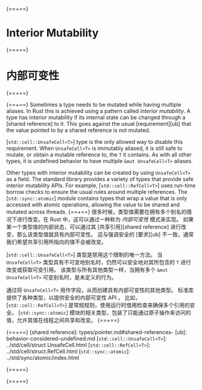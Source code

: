 {==+==}
# Interior Mutability
{==+==}
# 内部可变性
{==+==}


{==+==}
Sometimes a type needs to be mutated while having multiple aliases. In Rust this
is achieved using a pattern called _interior mutability_. A type has interior
mutability if its internal state can be changed through a [shared reference] to
it. This goes against the usual [requirement][ub] that the value pointed to by a
shared reference is not mutated.

[`std::cell::UnsafeCell<T>`] type is the only allowed way to disable
this requirement. When `UnsafeCell<T>` is immutably aliased, it is still safe to
mutate, or obtain a mutable reference to, the `T` it contains. As with all
other types, it is undefined behavior to have multiple `&mut UnsafeCell<T>`
aliases.

Other types with interior mutability can be created by using `UnsafeCell<T>` as
a field. The standard library provides a variety of types that provide safe
interior mutability APIs. For example, [`std::cell::RefCell<T>`] uses run-time
borrow checks to ensure the usual rules around multiple references. The
[`std::sync::atomic`] module contains types that wrap a value that is only
accessed with atomic operations, allowing the value to be shared and mutated
across threads.
{==+==}
很多时候，类型值需要在拥有多个别名的情况下进行改变。在 Rust 中，这可以通过一种称为 _内部可变性_ 模式来实现。
如果某一个类型值的内部状态，可以通过其 [共享引用][shared reference] 进行改变，那么该类型值就具有内部可变性。
这与强调安全的 [要求][ub] 不一致，通常我们希望共享引用所指向的值不会被改变。

[`std::cell::UnsafeCell<T>`] 类型是禁用这个限制的唯一方法。
当 `UnsafeCell<T>` 类型具有不可变地别名时，仍然可以安全地对其所包含的 `T` 进行改变或获取可变引用。
该类型与所有其他类型一样，当拥有多个 `&mut UnsafeCell<T>` 可变别名时，是未定义的行为。

通过将 `UnsafeCell<T>` 用作字段，从而创建具有内部可变性的其他类型。
标准库提供了各种类型，以提供安全的内部可变性 API 。
比如， [`std::cell::RefCell<T>`] 是常规规则，使用运行时借用检查来确保多个引用的安全。
[`std::sync::atomic`] 模块的相关类型，包装了只能通过原子操作来访问的值，允许其值在线程之间共享和改变。
{==+==}


{==+==}
[shared reference]: types/pointer.md#shared-references-
[ub]: behavior-considered-undefined.md
[`std::cell::UnsafeCell<T>`]: ../std/cell/struct.UnsafeCell.html
[`std::cell::RefCell<T>`]: ../std/cell/struct.RefCell.html
[`std::sync::atomic`]: ../std/sync/atomic/index.html

{==+==}

{==+==}
